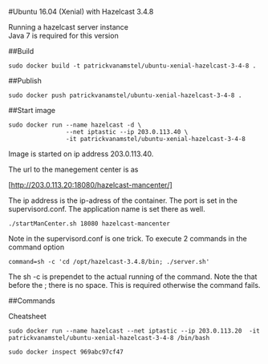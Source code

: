 #Ubuntu 16.04 (Xenial) with Hazelcast 3.4.8

Running a hazelcast server instance  
Java 7 is required for this version

##Build

```
sudo docker build -t patrickvanamstel/ubuntu-xenial-hazelcast-3-4-8 .
```

##Publish

```
sudo docker push patrickvanamstel/ubuntu-xenial-hazelcast-3-4-8 .
```


##Start image


```
sudo docker run --name hazelcast -d \
				--net iptastic --ip 203.0.113.40 \
				-it patrickvanamstel/ubuntu-xenial-hazelcast-3-4-8
```

Image is started on ip address 203.0.113.40.  
  
The url to the manegement center is as  

[http://203.0.113.20:18080/hazelcast-mancenter/]

The ip address is the ip-adress of the container.
The port is set in the supervisord.conf.
The application name is set there as well.

```
./startManCenter.sh 18080 hazelcast-mancenter
```

Note in the supervisord.conf is one trick. To execute 2 commands in the command option

```
command=sh -c 'cd /opt/hazelcast-3.4.8/bin; ./server.sh'
```

The sh -c is prependet to the actual running of the command.
Note the that before the ;  there is no space. This is required
otherwise the command fails.


##Commands

Cheatsheet

```
sudo docker run --name hazelcast --net iptastic --ip 203.0.113.20  -it patrickvanamstel/ubuntu-xenial-hazelcast-3-4-8 /bin/bash
```

```
sudo docker inspect 969abc97cf47

```

